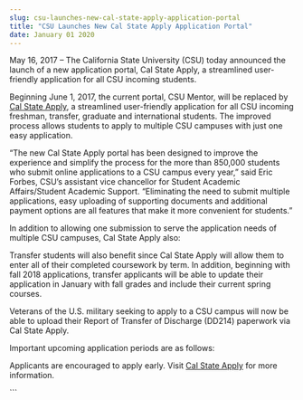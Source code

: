 ```yaml
---
slug: csu-launches-new-cal-state-apply-application-portal
title: "CSU Launches New Cal State Apply Application Portal"
date: January 01 2020
---
```


 
<p>
  May 16, 2017 – The California State University (CSU) today announced the
  launch of a new application portal, Cal State Apply, a streamlined
  user-friendly application for all CSU incoming students.
</p>
<p>
  Beginning June 1, 2017, the current portal, CSU Mentor, will be replaced by
  <a
    href="https://www2.calstate.edu/attend/admissions/Pages/apply-to-the-csu.aspx"
    >Cal State Apply</a
  >, a streamlined user-friendly application for all CSU incoming freshman,
  transfer, graduate and international students. The improved process allows
  students to apply to multiple CSU campuses with just one easy application.
</p>
<p>
  “The new Cal State Apply portal has been designed to improve the experience
  and simplify the process for the more than 850,000 students who submit online
  applications to a CSU campus every year,” said Eric Forbes, CSU’s assistant
  vice chancellor for Student Academic Affairs/Student Academic Support.
  “Eliminating the need to submit multiple applications, easy uploading of
  supporting documents and additional payment options are all features that make
  it more convenient for students.”
</p>
<p>
  In addition to allowing one submission to serve the application needs of
  multiple CSU campuses, Cal State Apply also:
</p>
<p>
  Transfer students will also benefit since Cal State Apply will allow them to
  enter all of their completed coursework by term. In addition, beginning with
  fall 2018 applications, transfer applicants will be able to update their
  application in January with fall grades and include their current spring
  courses.
</p>
<p>
  Veterans of the U.S. military seeking to apply to a CSU campus will now be
  able to upload their Report of Transfer of Discharge (DD214) paperwork via Cal
  State Apply.
</p>
<p>Important upcoming application periods are as follows:</p>
<p>
  Applicants are encouraged to apply early. Visit
  <a
    href="https://www2.calstate.edu/attend/admissions/Pages/apply-to-the-csu.aspx"
    >Cal State Apply</a
  >
  for more information.
</p>
```
